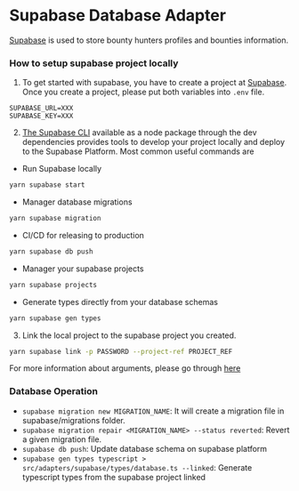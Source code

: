 # Supabase Database Adapter

[Supabase](https://supabase.com/) is used to store bounty hunters profiles and bounties information.

### How to setup supabase project locally

1. To get started with supabase, you have to create a project at [Supabase](https://supabase.com/).
   Once you create a project, please put both variables into `.env` file.

```
SUPABASE_URL=XXX
SUPABASE_KEY=XXX
```

2.  [The Supabase CLI](https://supabase.com/docs/guides/resources/supabase-cli) available as a node package through the dev dependencies provides tools to develop your project locally and deploy to the Supabase Platform.
    Most common useful commands are

- Run Supabase locally

```sh
yarn supabase start
```

- Manager database migrations

```sh
yarn supabase migration
```

- CI/CD for releasing to production

```sh
yarn supabase db push
```

- Manager your supabase projects

```sh
yarn supabase projects
```

- Generate types directly from your database schemas

```sh
yarn supabase gen types
```

3. Link the local project to the supabase project you created.

```sh
yarn supabase link -p PASSWORD --project-ref PROJECT_REF
```

For more information about arguments, please go through [here](https://supabase.com/docs/reference/cli/supabase-link)

### Database Operation

- `supabase migration new MIGRATION_NAME`: It will create a migration file in supabase/migrations folder.
- `supabase migration repair <MIGRATION_NAME> --status reverted`: Revert a given migration file.
- `supabase db push`: Update database schema on supabase platform
- `supabase gen types typescript > src/adapters/supabase/types/database.ts --linked`: Generate typescript types from the supabase project linked
